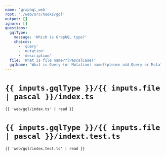 ```yaml
---
name: 'graphql_web'
root: './web/src/hooks/gql'
output: []
ignore: []
questions:
  gqlType:
    message: 'Which is GraphQL type?'
    choices:
      - 'query'
      - 'mutation'
      - 'description'
  file: 'What is file name??(PascalCase)'
  gqlName: 'What is Query (or Mutation) name?(please add Query or Mutation at last)'
---
```


# `{{ inputs.gqlType }}/{{ inputs.file | pascal }}/index.ts`
```tsx
{{ 'web/gql/index.ts' | read }}
```

# `{{ inputs.gqlType }}/{{ inputs.file | pascal }}/indext.test.ts`
```tsx
{{ 'web/gql/index.test.ts' | read }}
```
